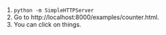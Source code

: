 1. `python -m SimpleHTTPServer`
2. Go to http://localhost:8000/examples/counter.html.
3. You can click on things.
